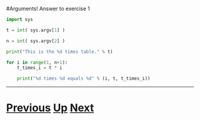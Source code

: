 #Arguments! Answer to exercise 1

```python
import sys

t = int( sys.argv[1] )

n = int( sys.argv[2] )

print("This is the %d times table." % t)

for i in range(1, n+1):
    t_times_i = t * i

    print("%d times %d equals %d" % (i, t, t_times_i))
```

***

# [Previous](arguments.md) [Up](README.md) [Next](arguments.md)
